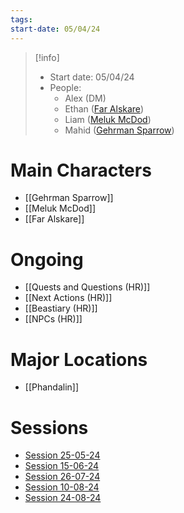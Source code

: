 ```yaml
---
tags: 
start-date: 05/04/24
---
```

>[!info]
>- Start date: 05/04/24
>- People:
>	- Alex (DM)
>	- Ethan ([Far Alskare](Far%20Alskare.md))
>	- Liam ([Meluk McDod](Meluk%20McDod))
>	- Mahid ([Gehrman Sparrow](Gehrman%20Sparrow.md)) 
# Main Characters
- [[Gehrman Sparrow]]
- [[Meluk McDod]]
- [[Far Alskare]]
# Ongoing
- [[Quests and Questions (HR)]]
- [[Next Actions (HR)]]
- [[Beastiary (HR)]]
- [[NPCs (HR)]]
# Major Locations
- [[Phandalin]]
# Sessions
- [Session 25-05-24](Session%2025-05-24.md)
- [Session 15-06-24](Session%2015-06-24.md)
- [Session 26-07-24](Session%2026-07-24.md)
- [Session 10-08-24](Session%2010-08-24.md)
- [Session 24-08-24](Session%2024-08-24.md)

